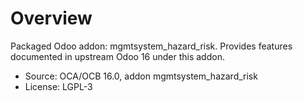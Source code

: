 # Overview

Packaged Odoo addon: mgmtsystem_hazard_risk. Provides features documented in upstream Odoo 16 under this addon.

- Source: OCA/OCB 16.0, addon mgmtsystem_hazard_risk
- License: LGPL-3
